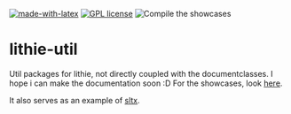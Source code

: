 [![made-with-latex](https://img.shields.io/badge/Made%20with-LaTeX-1f425f.svg)](https://www.latex-project.org/) [![GPL license](https://img.shields.io/badge/License-GPL-blue.svg)](http://perso.crans.org/besson/LICENSE.html)
![Compile the showcases](https://github.com/EagleoutIce/lithie-util/workflows/Compile%20the%20showcases/badge.svg)

# lithie-util
Util packages for lithie, not directly coupled with the documentclasses.
I hope i can make the documentation soon :D For the showcases, look [here](https://github.com/EagleoutIce/sltx/tree/build-action).

It also serves as an example of [sltx](https://github.com/EagleoutIce/sltx).
